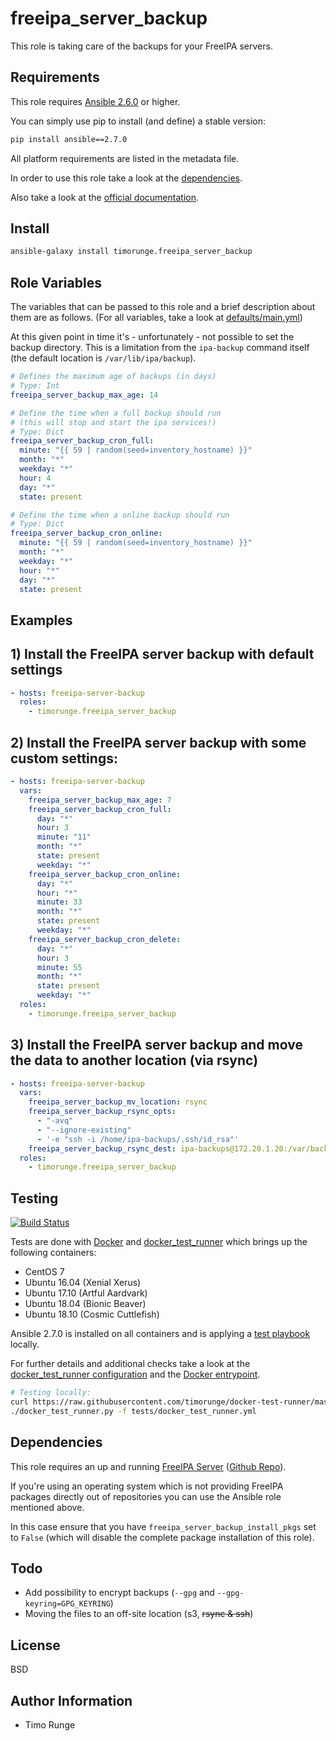 freeipa_server_backup
=====================

This role is taking care of the backups for your FreeIPA servers.

Requirements
------------

This role requires
[Ansible 2.6.0](https://docs.ansible.com/ansible/devel/roadmap/ROADMAP_2_6.html)
or higher.

You can simply use pip to install (and define) a stable version:

```sh
pip install ansible==2.7.0
```

All platform requirements are listed in the metadata file.

In order to use this role take a look at the [dependencies](#dependencies).

Also take a look at the
[official documentation](https://www.freeipa.org/page/Backup_and_Restore).

Install
-------

```sh
ansible-galaxy install timorunge.freeipa_server_backup
```

Role Variables
--------------

The variables that can be passed to this role and a brief description about
them are as follows. (For all variables, take a look at [defaults/main.yml](defaults/main.yml))

At this given point in time it's - unfortunately - not possible to set the
backup directory. This is a limitation from the `ipa-backup` command itself (the
default location is `/var/lib/ipa/backup`).

```yaml
# Defines the maximum age of backups (in days)
# Type: Int
freeipa_server_backup_max_age: 14

# Define the time when a full backup should run
# (this will stop and start the ipa services!)
# Type: Dict
freeipa_server_backup_cron_full:
  minute: "{{ 59 | random(seed=inventory_hostname) }}"
  month: "*"
  weekday: "*"
  hour: 4
  day: "*"
  state: present

# Define the time when a online backup should run
# Type: Dict
freeipa_server_backup_cron_online:
  minute: "{{ 59 | random(seed=inventory_hostname) }}"
  month: "*"
  weekday: "*"
  hour: "*"
  day: "*"
  state: present
```

Examples
--------

## 1) Install the FreeIPA server backup with default settings

```yaml
- hosts: freeipa-server-backup
  roles:
    - timorunge.freeipa_server_backup
```

## 2) Install the FreeIPA server backup with some custom settings:

```yaml
- hosts: freeipa-server-backup
  vars:
    freeipa_server_backup_max_age: 7
    freeipa_server_backup_cron_full:
      day: "*"
      hour: 3
      minute: "11"
      month: "*"
      state: present
      weekday: "*"
    freeipa_server_backup_cron_online:
      day: "*"
      hour: "*"
      minute: 33
      month: "*"
      state: present
      weekday: "*"
    freeipa_server_backup_cron_delete:
      day: "*"
      hour: 3
      minute: 55
      month: "*"
      state: present
      weekday: "*"
  roles:
    - timorunge.freeipa_server_backup
```

## 3) Install the FreeIPA server backup and move the data to another location (via rsync)

```yaml
- hosts: freeipa-server-backup
  vars:
    freeipa_server_backup_mv_location: rsync
    freeipa_server_backup_rsync_opts:
      - "-avq"
      - "--ignore-existing"
      - '-e "ssh -i /home/ipa-backups/.ssh/id_rsa"'
    freeipa_server_backup_rsync_dest: ipa-backups@172.20.1.20:/var/backups/ipa-backup
  roles:
    - timorunge.freeipa_server_backup
```

Testing
-------

[![Build Status](https://travis-ci.org/timorunge/ansible-freeipa-server-backup.svg?branch=master)](https://travis-ci.org/timorunge/ansible-freeipa-server-backup)

Tests are done with [Docker](https://www.docker.com) and
[docker_test_runner](https://github.com/timorunge/docker-test-runner) which
brings up the following containers:

* CentOS 7
* Ubuntu 16.04 (Xenial Xerus)
* Ubuntu 17.10 (Artful Aardvark)
* Ubuntu 18.04 (Bionic Beaver)
* Ubuntu 18.10 (Cosmic Cuttlefish)

Ansible 2.7.0 is installed on all containers and is applying a
[test playbook](tests/test.yml) locally.

For further details and additional checks take a look at the
[docker_test_runner configuration](tests/docker_test_runner.yml) and the
[Docker entrypoint](tests/docker/docker-entrypoint.sh).

```sh
# Testing locally:
curl https://raw.githubusercontent.com/timorunge/docker-test-runner/master/install.sh | sh
./docker_test_runner.py -f tests/docker_test_runner.yml
```

Dependencies
------------

This role requires an up and running
[FreeIPA Server](https://galaxy.ansible.com/timorunge/freeipa_server)
([Github Repo](https://github.com/timorunge/ansible-freeipa-server)).

If you're using an operating system which is not providing FreeIPA packages
directly out of repositories you can use the Ansible role mentioned above.

In this case ensure that you have `freeipa_server_backup_install_pkgs` set
to `False` (which will disable the complete package installation of this role).

Todo
----

* Add possibility to encrypt backups (`--gpg` and `--gpg-keyring=GPG_KEYRING`)
* Moving the files to an off-site location (s3, ~~rsync & ssh~~)

License
-------
BSD

Author Information
------------------

- Timo Runge
